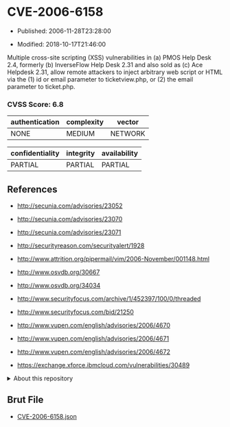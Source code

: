 # CVE-2006-6158

- Published: 2006-11-28T23:28:00

- Modified: 2018-10-17T21:46:00

Multiple cross-site scripting (XSS) vulnerabilities in (a) PMOS Help Desk 2.4, formerly (b) InverseFlow Help Desk 2.31 and also sold as (c) Ace Helpdesk 2.31, allow remote attackers to inject arbitrary web script or HTML via the (1) id or email parameter to ticketview.php, or (2) the email parameter to ticket.php.

### CVSS Score: **6.8**

| authentication | complexity | vector |
| --- | --- | --- |
| NONE | MEDIUM | NETWORK |

| confidentiality | integrity | availability |
| --- | --- | --- |
| PARTIAL | PARTIAL | PARTIAL |

## References

* http://secunia.com/advisories/23052

* http://secunia.com/advisories/23070

* http://secunia.com/advisories/23071

* http://securityreason.com/securityalert/1928

* http://www.attrition.org/pipermail/vim/2006-November/001148.html

* http://www.osvdb.org/30667

* http://www.osvdb.org/34034

* http://www.securityfocus.com/archive/1/452397/100/0/threaded

* http://www.securityfocus.com/bid/21250

* http://www.vupen.com/english/advisories/2006/4670

* http://www.vupen.com/english/advisories/2006/4671

* http://www.vupen.com/english/advisories/2006/4672

* https://exchange.xforce.ibmcloud.com/vulnerabilities/30489

<details>
<summary>About this repository</summary> 

  This repository is part of the project [Live Hack CVE](https://github.com/Live-Hack-CVE). Main website can be found [www.live-hack.org](https://www.live-hack.org) 
  
  Made by [Sn0wAlice](https://github.com/Sn0wAlice) for the people that care about security and need to have a feed of the latest CVEs. Hope you enjoy it, don't forget to star the repo and follow me on [Twitter](https://twitter.com/Sn0wAlice) and [Github](https://github.com/Sn0wAlice). And that is my [personnal website](https://www.alice-snow.me/)

  - [Home Page](https://github.com/Live-Hack-CVE)
  - [Framework](https://github.com/Live-Hack-CVE/cve-framework)
  - [CVE database](https://github.com/Live-Hack-CVE/full_database)
  - [Changelog](https://github.com/Live-Hack-CVE/Changelog)
</details>

## Brut File

* [CVE-2006-6158.json](https://raw.githubusercontent.com/Live-Hack-CVE/full_database/main/cves/2006/CVE-2006-6158.json)


